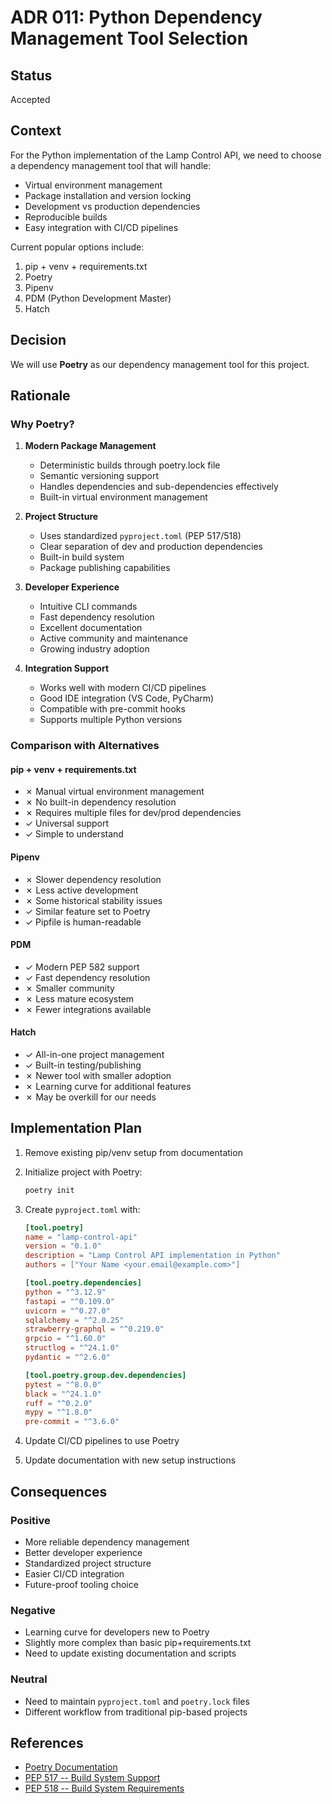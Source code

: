 # ADR 011: Python Dependency Management Tool Selection 

## Status

Accepted

## Context

For the Python implementation of the Lamp Control API, we need to choose a dependency management tool that will handle:
- Virtual environment management
- Package installation and version locking
- Development vs production dependencies
- Reproducible builds
- Easy integration with CI/CD pipelines

Current popular options include:
1. pip + venv + requirements.txt
2. Poetry
3. Pipenv
4. PDM (Python Development Master)
5. Hatch

## Decision

We will use **Poetry** as our dependency management tool for this project.

## Rationale

### Why Poetry?

1. **Modern Package Management**
   - Deterministic builds through poetry.lock file
   - Semantic versioning support
   - Handles dependencies and sub-dependencies effectively
   - Built-in virtual environment management

2. **Project Structure**
   - Uses standardized `pyproject.toml` (PEP 517/518)
   - Clear separation of dev and production dependencies
   - Built-in build system
   - Package publishing capabilities

3. **Developer Experience**
   - Intuitive CLI commands
   - Fast dependency resolution
   - Excellent documentation
   - Active community and maintenance
   - Growing industry adoption

4. **Integration Support**
   - Works well with modern CI/CD pipelines
   - Good IDE integration (VS Code, PyCharm)
   - Compatible with pre-commit hooks
   - Supports multiple Python versions

### Comparison with Alternatives

#### pip + venv + requirements.txt
- ✗ Manual virtual environment management
- ✗ No built-in dependency resolution
- ✗ Requires multiple files for dev/prod dependencies
- ✓ Universal support
- ✓ Simple to understand

#### Pipenv
- ✗ Slower dependency resolution
- ✗ Less active development
- ✗ Some historical stability issues
- ✓ Similar feature set to Poetry
- ✓ Pipfile is human-readable

#### PDM
- ✓ Modern PEP 582 support
- ✓ Fast dependency resolution
- ✗ Smaller community
- ✗ Less mature ecosystem
- ✗ Fewer integrations available

#### Hatch
- ✓ All-in-one project management
- ✓ Built-in testing/publishing
- ✗ Newer tool with smaller adoption
- ✗ Learning curve for additional features
- ✗ May be overkill for our needs

## Implementation Plan

1. Remove existing pip/venv setup from documentation
2. Initialize project with Poetry:
   ```bash
   poetry init
   ```

3. Create `pyproject.toml` with:
   ```toml
   [tool.poetry]
   name = "lamp-control-api"
   version = "0.1.0"
   description = "Lamp Control API implementation in Python"
   authors = ["Your Name <your.email@example.com>"]

   [tool.poetry.dependencies]
   python = "^3.12.9"
   fastapi = "^0.109.0"
   uvicorn = "^0.27.0"
   sqlalchemy = "^2.0.25"
   strawberry-graphql = "^0.219.0"
   grpcio = "^1.60.0"
   structlog = "^24.1.0"
   pydantic = "^2.6.0"

   [tool.poetry.group.dev.dependencies]
   pytest = "^8.0.0"
   black = "^24.1.0"
   ruff = "^0.2.0"
   mypy = "^1.8.0"
   pre-commit = "^3.6.0"
   ```

4. Update CI/CD pipelines to use Poetry
5. Update documentation with new setup instructions

## Consequences

### Positive
- More reliable dependency management
- Better developer experience
- Standardized project structure
- Easier CI/CD integration
- Future-proof tooling choice

### Negative
- Learning curve for developers new to Poetry
- Slightly more complex than basic pip+requirements.txt
- Need to update existing documentation and scripts

### Neutral
- Need to maintain `pyproject.toml` and `poetry.lock` files
- Different workflow from traditional pip-based projects

## References

- [Poetry Documentation](https://python-poetry.org/)
- [PEP 517 -- Build System Support](https://www.python.org/dev/peps/pep-0517/)
- [PEP 518 -- Build System Requirements](https://www.python.org/dev/peps/pep-0518/) 